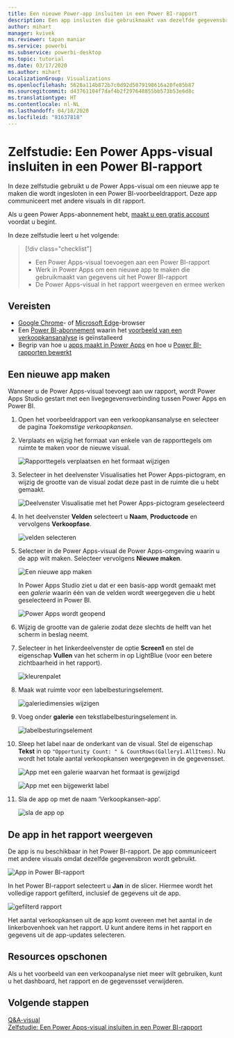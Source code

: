 ```yaml
---
title: Een nieuwe Power-app insluiten in een Power BI-rapport
description: Een app insluiten die gebruikmaakt van dezelfde gegevensbron en waarop kan worden gefilterd, net als bij andere rapportitems
author: mihart
manager: kvivek
ms.reviewer: tapan maniar
ms.service: powerbi
ms.subservice: powerbi-desktop
ms.topic: tutorial
ms.date: 03/17/2020
ms.author: mihart
LocalizationGroup: Visualizations
ms.openlocfilehash: 5628a114b872b7c0d92d5079198616a20fe85b87
ms.sourcegitcommit: d43761104f7daf4b2f297648855bb573b53e6d8c
ms.translationtype: HT
ms.contentlocale: nl-NL
ms.lasthandoff: 04/18/2020
ms.locfileid: "81637818"
---
```

# <a name="tutorial-embed-a-power-apps-visual-in-a-power-bi-report"></a>Zelfstudie: Een Power Apps-visual insluiten in een Power BI-rapport

In deze zelfstudie gebruikt u de Power Apps-visual om een nieuwe app te maken die wordt ingesloten in een Power BI-voorbeeldrapport. Deze app communiceert met andere visuals in dit rapport.

Als u geen Power Apps-abonnement hebt, [maakt u een gratis account](https://web.powerapps.com/signup?redirect=marketing&email=) voordat u begint.

In deze zelfstudie leert u het volgende:
> [!div class="checklist"]
> * Een Power Apps-visual toevoegen aan een Power BI-rapport
> * Werk in Power Apps om een nieuwe app te maken die gebruikmaakt van gegevens uit het Power BI-rapport
> * De Power Apps-visual in het rapport weergeven en ermee werken

## <a name="prerequisites"></a>Vereisten

* [Google Chrome](https://www.google.com/chrome/browser/)- of [Microsoft Edge](https://www.microsoft.com/windows/microsoft-edge)-browser
* Een [Power BI-abonnement](https://docs.microsoft.com/power-bi/service-self-service-signup-for-power-bi) waarin het [voorbeeld van een verkoopkansanalyse](https://docs.microsoft.com/power-bi/sample-opportunity-analysis#get-the-content-pack-for-this-sample) is geïnstalleerd
* Begrip van hoe u [apps maakt in Power Apps](https://docs.microsoft.com/powerapps/maker/canvas-apps/data-platform-create-app-scratch) en hoe u [Power BI-rapporten bewerkt](https://docs.microsoft.com/power-bi/service-the-report-editor-take-a-tour)



## <a name="create-a-new-app"></a>Een nieuwe app maken
Wanneer u de Power Apps-visual toevoegt aan uw rapport, wordt Power Apps Studio gestart met een livegegevensverbinding tussen Power Apps en Power BI.

1. Open het voorbeeldrapport van een verkoopkansanalyse en selecteer de pagina *Toekomstige verkoopkansen*. 


2. Verplaats en wijzig het formaat van enkele van de rapporttegels om ruimte te maken voor de nieuwe visual.

    ![Rapporttegels verplaatsen en het formaat wijzigen](media/power-bi-visualization-powerapp/power-bi-report-page.jpg)

2. Selecteer in het deelvenster Visualisaties het Power Apps-pictogram, en wijzig de grootte van de visual zodat deze past in de ruimte die u hebt gemaakt.

    ![Deelvenster Visualisatie met het Power Apps-pictogram geselecteerd](media/power-bi-visualization-powerapp/power-bi-powerapps-icon.jpg)

3. In het deelvenster **Velden** selecteert u **Naam**, **Productcode** en vervolgens **Verkoopfase**. 

    ![velden selecteren](media/power-bi-visualization-powerapp/power-bi-fields.png)

4. Selecteer in de Power Apps-visual de Power Apps-omgeving waarin u de app wilt maken. Selecteer vervolgens **Nieuwe maken**.

    ![Een nieuwe app maken](media/power-bi-visualization-powerapp/power-bi-create-new-powerapp.png)

    In Power Apps Studio ziet u dat er een basis-app wordt gemaakt met een *galerie* waarin één van de velden wordt weergegeven die u hebt geselecteerd in Power BI.

    ![Power Apps wordt geopend](media/power-bi-visualization-powerapp/power-bi-power-app.png)

5.  Wijzig de grootte van de galerie zodat deze slechts de helft van het scherm in beslag neemt. 

6. Selecteer in het linkerdeelvenster de optie **Screen1** en stel de eigenschap **Vullen** van het scherm in op LightBlue (voor een betere zichtbaarheid in het rapport).

    ![kleurenpalet](media/power-bi-visualization-powerapp/power-bi-powerapps-fill.png)

6. Maak wat ruimte voor een labelbesturingselement. 

    ![galeriedimensies wijzigen](media/power-bi-visualization-powerapp/power-bi-powerapps-gallery.png)


8. Voeg onder **galerie** een tekstlabelbesturingselement in.

   ![labelbesturingselement](media/power-bi-visualization-powerapp/power-bi-label.png)

7. Sleep het label naar de onderkant van de visual. Stel de eigenschap **Tekst** in op `"Opportunity Count: " & CountRows(Gallery1.AllItems)`. Nu wordt het totale aantal verkoopkansen weergegeven in de gegevensset.

    ![App met een galerie waarvan het formaat is gewijzigd](media/power-bi-visualization-powerapp/power-bi-power-app-label.png)

    ![App met een bijgewerkt label](media/power-bi-visualization-powerapp/power-bi-label-live.png)

7. Sla de app op met de naam ‘Verkoopkansen-app’. 

    ![sla de app op](media/power-bi-visualization-powerapp/power-bi-save-powerapp.png)


## <a name="view-the-app-in-the-report"></a>De app in het rapport weergeven
De app is nu beschikbaar in het Power BI-rapport. De app communiceert met andere visuals omdat dezelfde gegevensbron wordt gebruikt.

![App in Power BI-rapport](media/power-bi-visualization-powerapp/power-bi-powerapps-visual.png)

In het Power BI-rapport selecteert u **Jan** in de slicer. Hiermee wordt het volledige rapport gefilterd, inclusief de gegevens uit de app.

![gefilterd rapport](media/power-bi-visualization-powerapp/power-bi-last.png)

Het aantal verkoopkansen uit de app komt overeen met het aantal in de linkerbovenhoek van het rapport. U kunt andere items in het rapport en gegevens uit de app-updates selecteren.


## <a name="clean-up-resources"></a>Resources opschonen
Als u het voorbeeld van een verkoopanalyse niet meer wilt gebruiken, kunt u het dashboard, het rapport en de gegevensset verwijderen.


## <a name="next-steps"></a>Volgende stappen
[Q&A-visual](power-bi-visualization-types-for-reports-and-q-and-a.md)    
[Zelfstudie: Een Power Apps-visual insluiten in een Power BI-rapport](https://docs.microsoft.com/powerapps/maker/canvas-apps/powerapps-custom-visual)